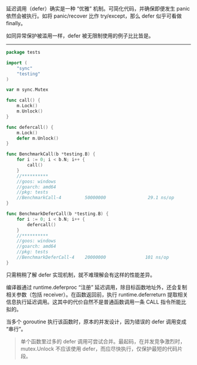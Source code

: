 延迟调用（defer）确实是一种 “优雅” 机制。可简化代码，并确保即便发生 panic 依然会被执行。如将 panic/recover 比作 try/except，那么 defer 似乎可看做 finally。

如同异常保护被滥用一样，defer 被无限制使用的例子比比皆是。

---

```go
package tests

import (
	"sync"
	"testing"
)

var m sync.Mutex

func call() {
	m.Lock()
	m.Unlock()
}

func defercall() {
	m.Lock()
	defer m.Unlock()
}

func BenchmarkCall(b *testing.B) {
	for i := 0; i < b.N; i++ {
		call()
	}
	//**********
	//goos: windows
	//goarch: amd64
	//pkg: tests
	//BenchmarkCall-4         50000000                29.1 ns/op             0 B/op          0 allocs/op
}

func BenchmarkDeferCall(b *testing.B) {
	for i := 0; i < b.N; i++ {
		defercall()
	}
	//**********
	//goos: windows
	//goarch: amd64
	//pkg: tests
	//BenchmarkDeferCall-4    20000000               101 ns/op               0 B/op          0 allocs/op
}

```

只需稍稍了解 defer 实现机制，就不难理解会有这样的性能差异。

编译器通过 runtime.deferproc “注册” 延迟调用，除目标函数地址外，还会复制相关参数（包括 receiver）。在函数返回前，执行 runtime.deferreturn 提取相关信息执行延迟调用。这其中的代价自然不是普通函数调用一条 CALL 指令所能比拟的。

当多个 goroutine 执行该函数时，原本的并发设计，因为错误的 defer 调用变成 “串行”。

> 单个函数里过多的 defer 调用可尝试合并。最起码，在并发竞争激烈时，mutex.Unlock 不应该使用 defer，而应尽快执行，仅保护最短的代码片段。